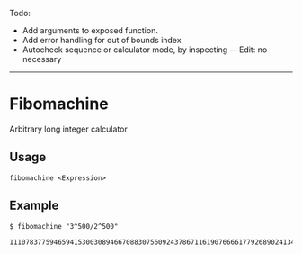 Todo:
- Add arguments to exposed function.
- Add error handling for out of bounds index
- Autocheck sequence or calculator mode, by inspecting
--  Edit: no necessary

---

# Fibomachine
Arbitrary long integer calculator

## Usage
```
fibomachine <Expression>
```

## Example
```
$ fibomachine "3^500/2^500"

11107837759465941530030894667088307560924378671161907666617792689024134944177051410416943
```
